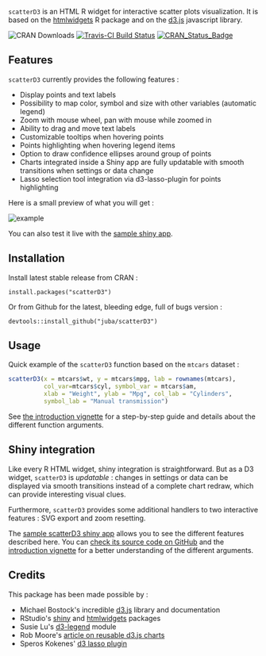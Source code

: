 `scatterD3` is an HTML R widget for interactive scatter plots visualization. It is based on the [htmlwidgets](http://www.htmlwidgets.org/) R package and on the [d3.js](http://d3js.org/) javascript 
library.

![CRAN Downloads](http://cranlogs.r-pkg.org/badges/last-month/scatterD3) 
[![Travis-CI Build Status](https://travis-ci.org/juba/scatterD3.svg?branch=master)](https://travis-ci.org/juba/scatterD3)
[![CRAN_Status_Badge](http://www.r-pkg.org/badges/version/scatterD3)](http://cran.r-project.org/package=scatterD3)

## Features

`scatterD3` currently provides the following features :

- Display points and text labels
- Possibility to map color, symbol and size with other variables (automatic legend)
- Zoom with mouse wheel, pan with mouse while zoomed in
- Ability to drag and move text labels
- Customizable tooltips when hovering points
- Points highlighting when hovering legend items
- Option to draw confidence ellipses around group of points
- Charts integrated inside a Shiny app are fully updatable with smooth transitions when settings or data change
- Lasso selection tool integration via d3-lasso-plugin for points highlighting


Here is a small preview of what you will get :

![example](https://raw.github.com/juba/scatterD3/master/resources/scatterD3.gif) 

You can also test it live with the [sample shiny app](http://data.nozav.org/app/scatterD3/).


## Installation

Install latest stable release from CRAN :

    install.packages("scatterD3")

Or from Github for the latest, bleeding edge, full of bugs version :

    devtools::install_github("juba/scatterD3")
    
## Usage

Quick example of the `scatterD3`  function based on the `mtcars` dataset :

```R
scatterD3(x = mtcars$wt, y = mtcars$mpg, lab = rownames(mtcars),
          col_var=mtcars$cyl, symbol_var = mtcars$am,
          xlab = "Weight", ylab = "Mpg", col_lab = "Cylinders",
          symbol_lab = "Manual transmission")
```
              
See [the introduction vignette](https://rawgit.com/juba/scatterD3/master/vignettes%2Fintroduction.html) for a step-by-step guide and details about the different function arguments.

## Shiny integration

Like every R HTML widget, shiny integration is straightforward. But as a D3 widget, `scatterD3` is *updatable* : changes in settings or data can be displayed via smooth transitions instead of a complete chart redraw, which can provide interesting visual clues.

Furthermore, `scatterD3` provides some additional handlers to two interactive features : SVG export and zoom resetting.

The
[sample scatterD3 shiny app](http://data.nozav.org/app/scatterD3/) allows you to see the different features described here. You can [check its source code on GitHub](https://github.com/juba/scatterD3_shiny_app) and the [introduction vignette](https://rawgit.com/juba/scatterD3/master/vignettes%2Fintroduction.html) for a better understanding of the different arguments.


## Credits

This package has been made possible by :

- Michael Bostock's incredible [d3.js](https://d3js.org/) library and documentation
- RStudio's [shiny](http://shiny.rstudio.com/) and [htmlwidgets](http://www.htmlwidgets.org/) packages
- Susie Lu's [d3-legend](https://github.com/susielu/d3-legend) module
- Rob Moore's [article on reusable d3.js charts](http://www.toptal.com/d3-js/towards-reusable-d3-js-charts)
- Speros Kokenes' [d3 lasso plugin](https://github.com/skokenes/D3-Lasso-Plugin)



